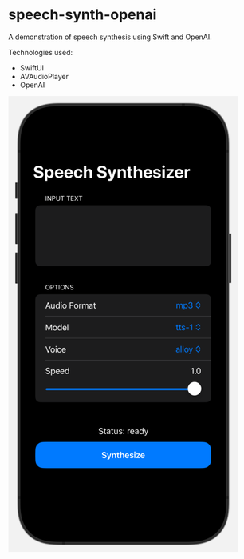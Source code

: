 # speech-synth-openai
A demonstration of speech synthesis using Swift and OpenAI.

Technologies used:
* SwiftUI
* AVAudioPlayer
* OpenAI

![img](screenshot.png)